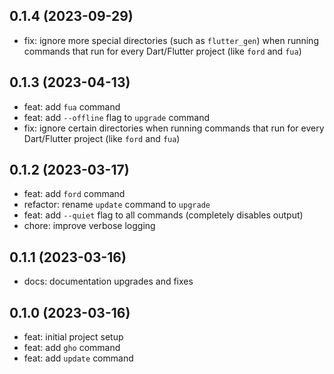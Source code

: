 ## 0.1.4 (2023-09-29)

- fix: ignore more special directories (such as `flutter_gen`) when running commands that run for every Dart/Flutter project (like `ford` and `fua`)

## 0.1.3 (2023-04-13)

- feat: add `fua` command
- feat: add `--offline` flag to `upgrade` command
- fix: ignore certain directories when running commands that run for every Dart/Flutter project (like `ford` and `fua`)

## 0.1.2 (2023-03-17)

- feat: add `ford` command
- refactor: rename `update` command to `upgrade`
- feat: add `--quiet` flag to all commands (completely disables output)
- chore: improve verbose logging

## 0.1.1 (2023-03-16)

- docs: documentation upgrades and fixes

## 0.1.0 (2023-03-16)

- feat: initial project setup
- feat: add `gho` command
- feat: add `update` command
